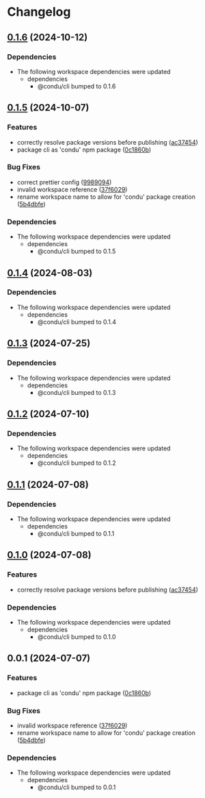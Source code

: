 # Changelog

## [0.1.6](https://github.com/niieani/condu/compare/@condu/yarn-plugin@0.1.5...@condu/yarn-plugin@0.1.6) (2024-10-12)


### Dependencies

* The following workspace dependencies were updated
  * dependencies
    * @condu/cli bumped to 0.1.6

## [0.1.5](https://github.com/niieani/condu/compare/@condu/yarn-plugin@0.1.4...@condu/yarn-plugin@0.1.5) (2024-10-07)


### Features

* correctly resolve package versions before publishing ([ac37454](https://github.com/niieani/condu/commit/ac374544ecb35ad3c3f27a830f24276928168306))
* package cli as 'condu' npm package ([0c1860b](https://github.com/niieani/condu/commit/0c1860bc4ccc11d89fce8c938f9d5e70d88a9c98))


### Bug Fixes

* correct prettier config ([9989094](https://github.com/niieani/condu/commit/99890941f5cd389caaa7f2ca65ae866ac81750cf))
* invalid workspace reference ([37f6029](https://github.com/niieani/condu/commit/37f6029848a43f06627f0ee2f7fcef4e535a7d07))
* rename workspace name to allow for 'condu' package creation ([5b4dbfe](https://github.com/niieani/condu/commit/5b4dbfe0912ad8d64a227b875d34c39ae5d50959))


### Dependencies

* The following workspace dependencies were updated
  * dependencies
    * @condu/cli bumped to 0.1.5

## [0.1.4](https://github.com/niieani/condu/compare/@condu/yarn-plugin@0.1.3...@condu/yarn-plugin@0.1.4) (2024-08-03)


### Dependencies

* The following workspace dependencies were updated
  * dependencies
    * @condu/cli bumped to 0.1.4

## [0.1.3](https://github.com/niieani/toolchain/compare/@condu/yarn-plugin@0.1.2...@condu/yarn-plugin@0.1.3) (2024-07-25)


### Dependencies

* The following workspace dependencies were updated
  * dependencies
    * @condu/cli bumped to 0.1.3

## [0.1.2](https://github.com/niieani/toolchain/compare/@condu/yarn-plugin@0.1.1...@condu/yarn-plugin@0.1.2) (2024-07-10)


### Dependencies

* The following workspace dependencies were updated
  * dependencies
    * @condu/cli bumped to 0.1.2

## [0.1.1](https://github.com/niieani/toolchain/compare/@condu/yarn-plugin@0.1.0...@condu/yarn-plugin@0.1.1) (2024-07-08)


### Dependencies

* The following workspace dependencies were updated
  * dependencies
    * @condu/cli bumped to 0.1.1

## [0.1.0](https://github.com/niieani/toolchain/compare/@condu/yarn-plugin@0.0.1...@condu/yarn-plugin@0.1.0) (2024-07-08)


### Features

* correctly resolve package versions before publishing ([ac37454](https://github.com/niieani/toolchain/commit/ac374544ecb35ad3c3f27a830f24276928168306))


### Dependencies

* The following workspace dependencies were updated
  * dependencies
    * @condu/cli bumped to 0.1.0

## 0.0.1 (2024-07-07)


### Features

* package cli as 'condu' npm package ([0c1860b](https://github.com/niieani/toolchain/commit/0c1860bc4ccc11d89fce8c938f9d5e70d88a9c98))


### Bug Fixes

* invalid workspace reference ([37f6029](https://github.com/niieani/toolchain/commit/37f6029848a43f06627f0ee2f7fcef4e535a7d07))
* rename workspace name to allow for 'condu' package creation ([5b4dbfe](https://github.com/niieani/toolchain/commit/5b4dbfe0912ad8d64a227b875d34c39ae5d50959))


### Dependencies

* The following workspace dependencies were updated
  * dependencies
    * @condu/cli bumped to 0.0.1
